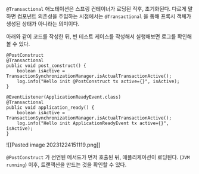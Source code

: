 
`@Transactional` 애노테이션은 스프링 컨테이너가 로딩된 직후, 초기화된다. 다르게 말하면 컴포넌트 의존성을 주입하는 시점에서는 `@Transactional` 을 통해 프록시 객체가 생성된 상태가 아니라는 의미이다.

아래와 같이 코드를 작성한 뒤, 빈 테스트 케이스를 작성해서 실행해보면 로그를 확인해 볼 수 있다.

```
@PostConstruct  
@Transactional  
public void post_construct() {  
    boolean isActive = TransactionSynchronizationManager.isActualTransactionActive();  
    log.info("Hello init @PostConstruct tx active={}", isActive);  
}  
  
@EventListener(ApplicationReadyEvent.class)  
@Transactional  
public void application_ready() {  
    boolean isActive = TransactionSynchronizationManager.isActualTransactionActive();  
    log.info("Hello init ApplicationReadyEvent tx active={}", isActive);  
}
```


![[Pasted image 20231224151119.png]]

`@PostConstruct` 가 선언된 메서드가 먼저 호출된 뒤, 애플리케이션이 로딩된다. (`JVM running`)
이후, 트랜잭션을 만드는 것을 확인할 수 있다.
